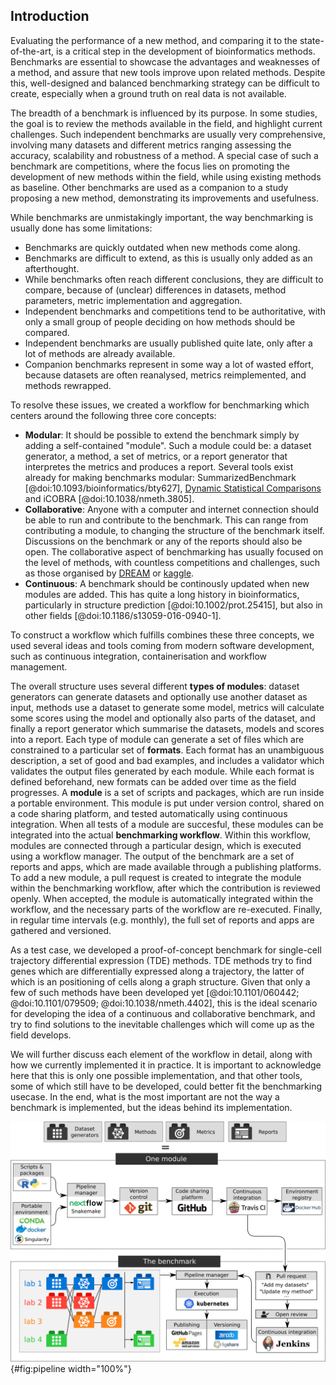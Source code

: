 ## Introduction

<!-- Benchmarking ---------------------------------------------------------------------------------------------------->

Evaluating the performance of a new method, and comparing it to the state-of-the-art, is a critical step in the development of bioinformatics methods. Benchmarks are essential to showcase the advantages and weaknesses of a method, and assure that new tools improve upon related methods. Despite this, well-designed and balanced benchmarking strategy can be difficult to create, especially when a ground truth on real data is not available.

The breadth of a benchmark is influenced by its purpose. In some studies, the goal is to review the methods available in the field, and highlight current challenges. Such independent benchmarks are usually very comprehensive, involving many datasets and different metrics ranging assessing the accuracy, scalability and robustness of a method. A special case of such a benchmark are competitions, where the focus lies on promoting the development of new methods within the field, while using existing methods as baseline. Other benchmarks are used as a companion to a study proposing a new method, demonstrating its improvements and usefulness.

<!-- Problem setting ---------------------------------------------------------------------------------------------------->

While benchmarks are unmistakingly important, the way benchmarking is usually done has some limitations:

* Benchmarks are quickly outdated when new methods come along.
* Benchmarks are difficult to extend, as this is usually only added as an afterthought. <!-- examples: @doi:10.1101/463927 -->
* While benchmarks often reach different conclusions, they are difficult to compare, because of (unclear) differences in datasets, method parameters, metric implementation and aggregation.
* Independent benchmarks and competitions tend to be authoritative, with only a small group of people deciding on how methods should be compared.
* Independent benchmarks are usually published quite late, only after a lot of methods are already available.
* Companion benchmarks represent in some way a lot of wasted effort, because datasets are often reanalysed, metrics reimplemented, and methods rewrapped.

<!--- 
Only the most relevant limitations are discussed here, others:

* Easy to overfit on what is available / ideas of the benchmarker. Examples include the Trapnell trajectory datasets, MINST dataset, but there are several others to be found. At the same time, it is also useful to only have a limited number of "reference" datasets available, to make it easier to develop new methods, so this makes this limitation somewhat controversial. In any case, the datasets should be a good representation of what the method should find "in the wild".
* Companion benchmarks always come down to the same thing.

--->

<!-- Goals  --------------------------------------------------------------------------------------------------------------->

To resolve these issues, we created a workflow for benchmarking which centers around the following three core concepts:

* **Modular**: It should be possible to extend the benchmark simply by adding a self-contained "module". Such a module could be: a dataset generator, a method, a set of metrics, or a report generator that interpretes the metrics and produces a report. Several tools exist already for making benchmarks modular: SummarizedBenchmark [@doi:10.1093/bioinformatics/bty627], [Dynamic Statistical Comparisons](https://github.com/stephens999/dscr) and iCOBRA [@doi:10.1038/nmeth.3805]. <!--- TODO #1 --->
* **Collaborative**: Anyone with a computer and internet connection should be able to run and contribute to the benchmark. This can range from contributing a module, to changing the structure of the benchmark itself. Discussions on the benchmark or any of the reports should also be open. The collaborative aspect of benchmarking has usually focused on the level of methods, with countless competitions and challenges, such as those organised by [DREAM](http://dreamchallenges.org/) or [kaggle](https://www.kaggle.com/).
* **Continuous**: A benchmark should be continously updated when new modules are added. This has quite a long history in bioinformatics, particularly in structure prediction [@doi:10.1002/prot.25415], but also in other fields [@doi:10.1186/s13059-016-0940-1]. <!---- TODO #2 ---->

To construct a workflow which fulfills combines these three concepts, we used several ideas and tools coming from modern software development, such as continuous integration, containerisation and workflow management.

<!-- General overview ------------------------------------------------------------------------------------------------------->

The overall structure uses several different **types of modules**: dataset generators can generate datasets and optionally use another dataset as input, methods use a dataset to generate some model, metrics will calculate some scores using the model and optionally also parts of the dataset, and finally a report generator which summarise the datasets, models and scores into a report. Each type of module can generate a set of files which are constrained to a particular set of **formats**. Each format has an unambiguous description, a set of good and bad examples, and includes a validator which validates the output files generated by each module. While each format is defined beforehand, new formats can be added over time as the field progresses. A **module** is a set of scripts and packages, which are run inside a portable environment. This module is put under version control, shared on a code sharing platform, and tested automatically using continuous integration. When all tests of a module are succesful, these modules can be integrated into the actual **benchmarking workflow**. Within this workflow, modules are connected through a particular design, which is executed using a workflow manager. The output of the benchmark are a set of reports and apps, which are made available through a publishing platforms. To add a new module, a pull request is created to integrate the module within the benchmarking workflow, after which the contribution is reviewed openly. When accepted, the module is automatically integrated within the workflow, and the necessary parts of the workflow are re-executed. Finally, in regular time intervals (e.g. monthly), the full set of reports and apps are gathered and versioned.

<!-- Test case ------------------------------------------------------------------------------------------------------------->

As a test case, we developed a proof-of-concept benchmark for single-cell trajectory differential expression (TDE) methods. TDE methods try to find genes which are differentially expressed along a trajectory, the latter of which is an positioning of cells along a graph structure. Given that only a few of such methods have been developed yet [@doi:10.1101/060442; @doi:10.1101/079509; @doi:10.1038/nmeth.4402], this is the ideal scenario for developing the idea of a continuous and collaborative benchmark, and try to find solutions to the inevitable challenges which will come up as the field develops.

We will further discuss each element of the workflow in detail, along with how we currently implemented it in practice. It is important to acknowledge here that this is only one possible implementation, and that other tools, some of which still have to be developed, could better fit the benchmarking usecase. In the end, what is the most important are not the way a benchmark is implemented, but the ideas behind its implementation.

![The pipeline.](images/pipeline.png){#fig:pipeline width="100%"}
